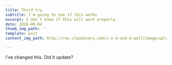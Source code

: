 ```yaml
---
title: Third try
subtitle: I'm going to see if this works
excerpt: I don't know if this will work properly
date: 2016-09-04
thumb_img_path: ''
template: post
content_img_path: http://res.cloudinary.com/c-o-d-and-d-wolf/image/upload/v1571098425/samples/imagecon-group.jpg

---
```

I've changed this. Did it update?